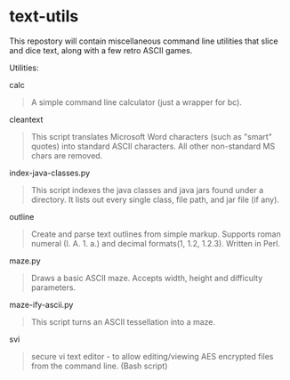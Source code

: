 # text-utils
This repostory will contain miscellaneous command line utilities that slice and dice text, along with a few retro ASCII games.

Utilities:

calc 
> A simple command line calculator (just a wrapper for bc). 

cleantext 
> This script translates Microsoft Word characters (such as "smart" quotes) into standard ASCII characters.  All other non-standard MS chars are removed.  

index-java-classes.py
> This script indexes the java classes and java jars found under a directory.
It lists out every single class, file path, and jar file (if any).
 
outline 
> Create and parse text outlines from simple markup.  Supports roman numeral (I. A. 1. a.) and decimal formats(1, 1.2, 1.2.3).  Written in Perl.

maze.py 
> Draws a basic ASCII maze.  Accepts width, height and difficulty parameters.

maze-ify-ascii.py
> This script turns an ASCII tessellation into a maze.
 
svi
> secure vi text editor - to allow editing/viewing AES encrypted files from the command line.  (Bash script)
